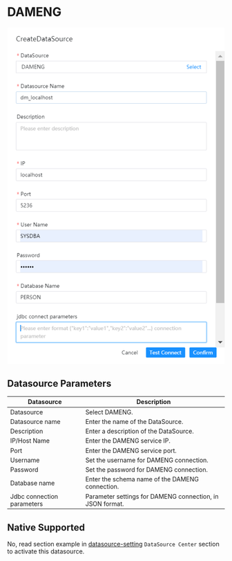 # DAMENG

![dameng](../../../../img/new_ui/dev/datasource/dameng.png)

## Datasource Parameters

|       **Datasource**       |                      **Description**                      |
|----------------------------|-----------------------------------------------------------|
| Datasource                 | Select DAMENG.                                            |
| Datasource name            | Enter the name of the DataSource.                         |
| Description                | Enter a description of the DataSource.                    |
| IP/Host Name               | Enter the DAMENG service IP.                              |
| Port                       | Enter the DAMENG service port.                            |
| Username                   | Set the username for DAMENG connection.                   |
| Password                   | Set the password for DAMENG connection.                   |
| Database name              | Enter the schema name of the DAMENG connection.           |
| Jdbc connection parameters | Parameter settings for DAMENG connection, in JSON format. |

## Native Supported

No, read section example in [datasource-setting](../installation/datasource-setting.md) `DataSource Center` section to activate this datasource.

